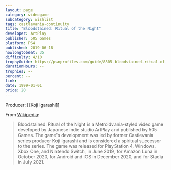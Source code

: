 ```yaml
---
layout: page
category: videogame
subcategory: wishlist
tags: castlevania-continuity
title: "Bloodstained: Ritual of the Night"
developer: ArtPlay
publisher: 505 Games
platform: PS4
published: 2019-06-18
howlongtobeat: 35
difficulty: 4/10
trophyGuide: https://psnprofiles.com/guide/8805-bloodstained-ritual-of-the-night-trophy-guide
durationHours: --
trophies: --
percent: --
link: --
date: 1999-01-01
price: 20
---
```


Producer: [[Koji Igarashi]]

From [Wikipedia](https://en.wikipedia.org/wiki/Bloodstained:_Ritual_of_the_Night):

> Bloodstained: Ritual of the Night is a Metroidvania-styled video game developed by Japanese indie studio ArtPlay and published by 505 Games. The game's development was led by former Castlevania series producer Koji Igarashi and is considered a spiritual successor to the series. The game was released for PlayStation 4, Windows, Xbox One, and Nintendo Switch, in June 2019, for Amazon Luna in October 2020, for Android and iOS in December 2020, and for Stadia in July 2021.
